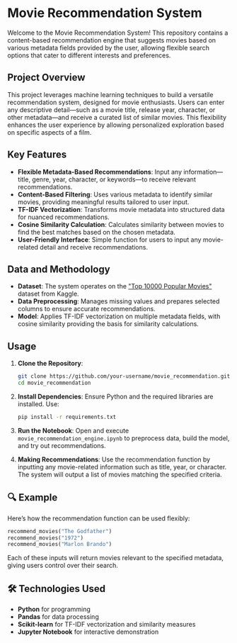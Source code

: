 # Movie Recommendation System

Welcome to the Movie Recommendation System! This repository contains a content-based recommendation engine that suggests movies based on various metadata fields provided by the user, allowing flexible search options that cater to different interests and preferences.

## Project Overview

This project leverages machine learning techniques to build a versatile recommendation system, designed for movie enthusiasts. Users can enter any descriptive detail—such as a movie title, release year, character, or other metadata—and receive a curated list of similar movies. This flexibility enhances the user experience by allowing personalized exploration based on specific aspects of a film.

## Key Features

- **Flexible Metadata-Based Recommendations**: Input any information—title, genre, year, character, or keywords—to receive relevant recommendations.
- **Content-Based Filtering**: Uses various metadata to identify similar movies, providing meaningful results tailored to user input.
- **TF-IDF Vectorization**: Transforms movie metadata into structured data for nuanced recommendations.
- **Cosine Similarity Calculation**: Calculates similarity between movies to find the best matches based on the chosen metadata.
- **User-Friendly Interface**: Simple function for users to input any movie-related detail and receive recommendations.

## Data and Methodology

- **Dataset**: The system operates on the ["Top 10000 Popular Movies"](https://www.kaggle.com/datasets/omkarborikar/top-10000-popular-movies) dataset from Kaggle.
- **Data Preprocessing**: Manages missing values and prepares selected columns to ensure accurate recommendations.
- **Model**: Applies TF-IDF vectorization on multiple metadata fields, with cosine similarity providing the basis for similarity calculations.

## Usage

1. **Clone the Repository**:
   ```bash
   git clone https://github.com/your-username/movie_recommendation.git
   cd movie_recommendation
   ```

2. **Install Dependencies**:
   Ensure Python and the required libraries are installed. Use:
   ```bash
   pip install -r requirements.txt
   ```

3. **Run the Notebook**:
   Open and execute `movie_recommendation_engine.ipynb` to preprocess data, build the model, and try out recommendations.

4. **Making Recommendations**:
   Use the recommendation function by inputting any movie-related information such as title, year, or character. The system will output a list of movies matching the specified criteria.

## 🔍 Example

Here’s how the recommendation function can be used flexibly:

```python
recommend_movies("The Godfather")
recommend_movies("1972")
recommend_movies("Marlon Brando")
```

Each of these inputs will return movies relevant to the specified metadata, giving users control over their search.

## 🛠️ Technologies Used

- **Python** for programming
- **Pandas** for data processing
- **Scikit-learn** for TF-IDF vectorization and similarity measures
- **Jupyter Notebook** for interactive demonstration
